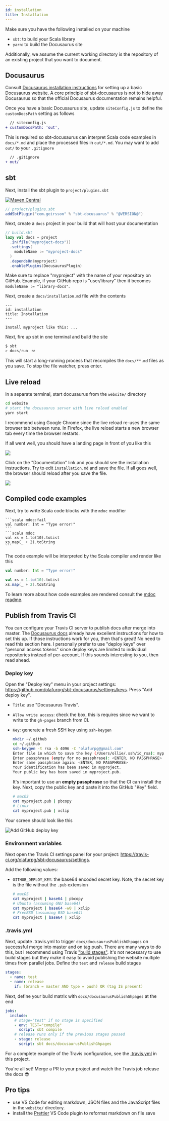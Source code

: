 ```yaml
---
id: installation
title: Installation
---
```


Make sure you have the following installed on your machine

- `sbt`: to build your Scala library
- `yarn`: to build the Docusaurus site

Additionally, we assume the current working directory is the repository of an
existing project that you want to document.

## Docusaurus

Consult
[Docusaurus installation instructions](https://docusaurus.io/docs/en/installation)
for setting up a basic Docusaurus website. A core principle of sbt-docusaurus is
not to hide away Docusaurus so that the official Docusaurus documentation
remains helpful.

Once you have a basic Docusaurus site, update `siteConfig.js` to define the
`customDocsPath` setting as follows

```diff
  // siteconfig.js
+ customDocsPath: 'out',
```

This is required so sbt-docusaurus can interpret Scala code examples in
`docs/*.md` and place the processed files in `out/*.md`. You may want to add
`out/` to your `.gitignore`

```diff
  // .gitignore
+ out/
```

## sbt

Next, install the sbt plugin to `project/plugins.sbt`

[![Maven Central](https://maven-badges.herokuapp.com/maven-central/com.geirsson/sbt-docusaurus/badge.svg)](https://maven-badges.herokuapp.com/maven-central/com.geirsson/sbt-docusaurus)

```scala
// project/plugins.sbt
addSbtPlugin("com.geirsson" % "sbt-docusaurus" % "@VERSION@")
```

Next, create a `docs` project in your build that will host your documentation

```scala
// build.sbt
lazy val docs = project
  .in(file("myproject-docs"))
  .settings(
    moduleName := "myproject-docs"
  )
  .dependsOn(myproject)
  .enablePlugins(DocusaurusPlugin)
```

Make sure to replace "myproject" with the name of your repository on GitHub.
Example, if your GitHub repo is "user/library" then it becomes
`moduleName := "library-docs"`.

Next, create a `docs/installation.md` file with the contents

```
---
id: installation
title: Installation
---

Install myproject like this: ...
```

Next, fire up sbt in one terminal and build the site

```scala
$ sbt
> docs/run -w
```

This will start a long-running process that recompiles the `docs/**.md` files as
you save. To stop the file watcher, press enter.

## Live reload

In a separate terminal, start docusaurus from the `website/` directory

```sh
cd website
# start the docusaurus server with live reload enabled
yarn start
```

I recommend using Google Chrome since the live reload re-uses the same browser
tab between runs. In Firefox, the live reload starts a new browser tab every
time the browser restarts.

If all went well, you should have a landing page in front of you like this

![](assets/landing-page.png)

Click on the "Documentation" link and you should see the installation
instructions. Try to edit `installation.md` and save the file. If all goes well,
the browser should reload after you save the file.

![](assets/docusaurus-live.gif)

## Compiled code examples

Next, try to write Scala code blocks with the `mdoc` modifier

````
```scala mdoc:fail
val number: Int = "Type error!"
```
```scala mdoc
val xs = 1.to(10).toList
xs.map(_ + 2).toString
```
````

The code example will be interpreted by the Scala compiler and render like this

```scala mdoc:fail
val number: Int = "Type error!"
```

```scala mdoc
val xs = 1.to(10).toList
xs.map(_ + 2).toString
```

To learn more about how code examples are rendered consult the
[mdoc readme](https://github.com/olafurpg/mdoc).

## Publish from Travis CI

You can configure your Travis CI server to publish docs after merge into master.
The [Docusaurus docs](https://docusaurus.io/docs/en/publishing#using-travis-cih)
already have excellent instructions for how to set this up. If those
instructions work for you, then that's great! No need to read this section here.
I personally prefer to use "deploy keys" over "personal access tokens" since
deploy keys are limited to individual repositories instead of per-account. If
this sounds interesting to you, then read ahead.

### Deploy key

Open the "Deploy key" menu in your project settings:
https://github.com/olafurpg/sbt-docusaurus/settings/keys. Press "Add deploy
key".

- `Title`: use "Docusaurus Travis".
- `Allow write access`: check the box, this is requires since we want to write
  to the `gh-pages` branch from CI.
- `Key`: generate a fresh SSH key using `ssh-keygen`

  ```sh
  mkdir ~/.github
  cd ~/.github
  ssh-keygen -t rsa -b 4096 -C "olafurpg@gmail.com"
  Enter file in which to save the key (/Users/ollie/.ssh/id_rsa): myproject
  Enter passphrase (empty for no passphrase): <ENTER, NO PASSPHRASE>
  Enter same passphrase again: <ENTER, NO PASSPHRASE>
  Your identification has been saved in myproject.
  Your public key has been saved in myproject.pub.
  ```

  It's important to use an **empty passphrase** so that the CI can install the
  key. Next, copy the public key and paste it into the GitHub "Key" field.

  ```sh
  # macOS
  cat myproject.pub | pbcopy
  # Linux
  cat myproject.pub | xclip
  ```

Your screen should look like this

![Add GitHub deploy key](assets/deploy_key.png)

### Environment variables

Next open the Travis CI settings panel for your project:
https://travis-ci.org/olafurpg/sbt-docusaurus/settings.

Add the following values:

- `GITHUB_DEPLOY_KEY`: the base64 encoded secret key. Note, the secret key is
  the file without the `.pub` extension
  ```sh
  # macOS
  cat myproject | base64 | pbcopy
  # Ubuntu (assuming GNU base64)
  cat myproject | base64 -w0 | xclip
  # FreeBSD (assuming BSD base64)
  cat myproject | base64 | xclip
  ```

### .travis.yml

Next, update .travis.yml to trigger `docs/docusaurusPublishGhpages` on
successful merge into master and on tag push. There are many ways to do this,
but I recommend using Travis
["build stages"](https://docs.travis-ci.com/user/build-stages/). It's not
necessary to use build stages but they make it easy to avoid publishing the
website multiple times from parallel jobs. Define the `test` and `release` build
stages

```yml
stages:
  - name: test
  - name: release
    if: (branch = master AND type = push) OR (tag IS present)
```

Next, define your build matrix with `docs/docusaurusPublishGhpages` at the end

```yml
jobs:
  include:
    # stage="test" if no stage is specified
    - env: TEST="compile"
      script: sbt compile
    # release runs only if the previous stages passed
    - stage: release
      script: sbt docs/docusaurusPublishGhpages
```

For a complete example of the Travis configuration, see the
[.travis.yml](https://github.com/olafurpg/sbt-docusaurus/blob/master/.travis.yml)
in this project.

You're all set! Merge a PR to your project and watch the Travis job release the
docs 😎

## Pro tips

- use VS Code for editing markdown, JSON files and the JavaScript files in the
  `website/` directory.
- install the [Prettier](https://prettier.io/) VS Code plugin to reformat
  markdown on file save
